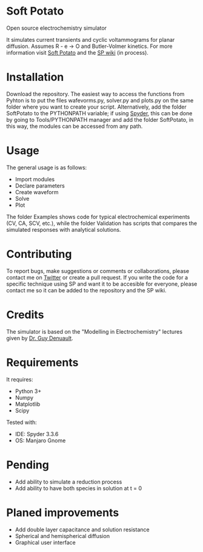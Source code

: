 # Soft Potato
Open source electrochemistry simulator

It simulates current transients and cyclic voltammograms for planar diffusion. Assumes R - e -> O and Butler-Volmer kinetics. For more information visit [Soft Potato](https://oliverrdz.xyz/?page_id=143) and the [SP wiki](https://github.com/oliverrdz/SoftPotato/wiki) (in process).

# Installation
Download the repository. The easiest way to access the functions from Pyhton is to put the files wafevorms.py, solver.py and plots.py on the same folder where you want to create your script. Alternatively, add the folder SoftPotato to the PYTHONPATH variable; if using [Spyder](https://www.spyder-ide.org/), this can be done by going to Tools/PYTHONPATH manager and add the folder SoftPotato, in this way, the modules can be accessed from any path.

# Usage
The general usage is as follows:
+ Import modules
+ Declare parameters
+ Create waveform
+ Solve
+ Plot

The folder Examples shows code for typical electrochemical experiments (CV, CA, SCV, etc.), while the folder Validation has scripts that compares the simulated responses with analytical solutions.

# Contributing
To report bugs, make suggestions or comments or collaborations, please contact me on [Twitter](https://twitter.com/ol1v3r) or create a pull request. If you write the code for a specific technique using SP and want it to be accesible for everyone, please contact me so it can be added to the repository and the SP wiki.

# Credits
The simulator is based on the "Modelling in Electrochemistry" lectures given by [Dr. Guy Denuault](https://www.southampton.ac.uk/chemistry/about/staff/gd.page).

# Requirements
It requires:
+ Python 3+
+ Numpy
+ Matplotlib
+ Scipy

Tested with:
+ IDE: Spyder 3.3.6
+ OS: Manjaro Gnome

# Pending
+ Add ability to simulate a reduction process
+ Add ability to have both species in solution at t = 0

# Planed improvements
+ Add double layer capacitance and solution resistance
+ Spherical and hemispherical diffusion
+ Graphical user interface
